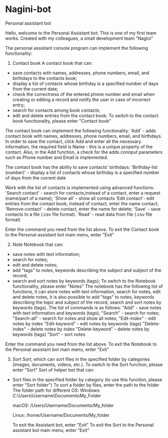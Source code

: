 # Nagini-bot
Personal assistant bot

Hello, welcome to the Personal Assistant bot. This is one of my first team works. Created with my colleagues, a small development team "Nagini"

The personal assistant console program can implement the following functionality:

1. Contact book
   A contact book that can:

- save contacts with names, addresses, phone numbers, email, and birthdays to the contacts book;
- display a list of contacts whose birthday is a specified number of days from the current date;
- check the correctness of the entered phone number and email when creating or editing a record and notify the user in case of incorrect entry;
- search for contacts among book contacts;
- edit and delete entries from the contact book;
  To switch to the contact book functionality, please enter "Сontact book"

The contact book can implement the following functionality:
'Add' - adds contact book with names, addresses, phone numbers, email, and birthdays. In order to save the contact, click Add and enter all the necessary information, the required field is Name - this is a unique property of the contact. Also, in the Add function, a check for the adds connput parameters such as Phone number and Email is implemented.

The contact book has the ability to save contacts' birthdays:
'Birthday-list (number)' - display a list of contacts whose birthday is a specified number of days from the current date

Work with the list of contacts is implemented using advanced functions:
'Search contact' - search for contacts,instead of a contact, enter a request (name/part of a name);
'Show all' - show all contacts
'Edit contact'- edit entries from the contact book, instead of contact, enter the name contact;
'Remove-contact' - delete contact, enter the name for delete;
'Save' - save contacts to a file (.csv file format).
'Read' - read data from file (.csv file format)

Enter the command you need from the list above.
To exit the Contact book to the Personal assistant bot main menu, enter "Exit"

2. Note
   Notebook that can:

- save notes with text information;
- search for notes;
- edit and delete notes;
- add "tags" to notes, keywords describing the subject and subject of the record;
- search and sort notes by keywords (tags);
  To switch to the Notebook functionality, please enter "Notes"
  The notebook has the following list of functions, it can store notes with text information, search for notes, edit and delete notes, it is also possible to add "tags" to notes, keywords describing the topic and subject of the record, search and sort notes by keywords (tags).
  The list of commands is as follows:
  "Add" - save notes with text information and keywords (tags);
  "Search" - search for notes;
  "Search-all" - search for notes and show all notes;
  "Edit-index" - edit notes by index
  "Edit-keyword" - edit notes by keywords (tags)
  "Delete-index" - delete notes by index
  "Delete-keyword" - delete notes by keywords (tags)
  "Sort" - sort notes

Enter the command you need from the list above.
To exit the Notebook to the Personal assistant bot main menu, enter "Exit"

3. Sort
   Sort, which can sort files in the specified folder by categories (images, documents, videos, etc.).
   To switch to the Sort function, please enter "Sort"
   Sort of helper bot that can:

- Sort files in the specified folder by category (to use this function, please enter "Sort folder")
  To sort a folder by files, enter the path to the folder
  The folder path for different OS:
  Windows: C:\Users\Username\Documents\My_Folder
  
  macOS: /Users/Username/Documents/My_folder
  
  Linux: /home/Username/Documents/My_folder
  
  To exit the Assistant bot, enter "Exit"
  To exit the Sort to the Personal assistant bot main menu, enter "Exit"
